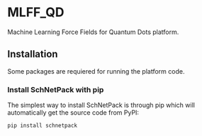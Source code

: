 # MLFF_QD
Machine Learning Force Fields for Quantum Dots platform.

## Installation
Some packages are requiered for running the platform code.

### Install SchNetPack with pip
The simplest way to install SchNetPack is through pip which will automatically get the source code from PyPI:

```bash
pip install schnetpack
